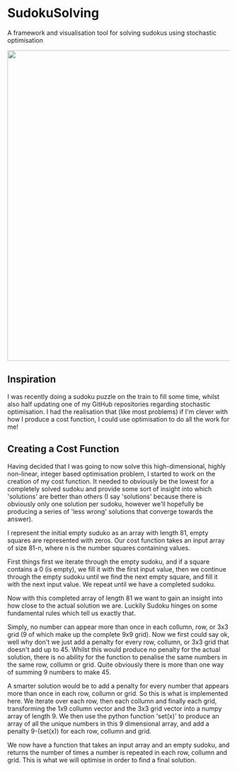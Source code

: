 # SudokuSolving
A framework and visualisation tool for solving sudokus using stochastic optimisation

<p align="center">
 <img src="https://github.com/TomRSavage/SudokuSolving/blob/master/SodukoSolve.gif" width="700">
</p>

## Inspiration

I was recently doing a sudoku puzzle on the train to fill some time, whilst also half updating one of my GitHub repositories regarding stochastic optimisation. I had the realisation that (like most problems) if I'm clever with how I produce a cost function, I could use optimisation to do all the work for me! 

## Creating a Cost Function 

Having decided that I was going to now solve this high-dimensional, highly non-linear, integer based optimisation problem, I started to work on the creation of my cost function. It needed to obviously be the lowest for a completely solved sudoku and provide some sort of insight into which 'solutions' are better than others (I say 'solutions' because there is obviously only one solution per sudoku, however we'll hopefully be producing a series of 'less wrong' solutions that converge towards the answer). 

I represent the initial empty suduko as an array with length 81, empty squares are represented with zeros. Our cost function takes an input array of size 81-n, where n is the number squares containing values. 

First things first we iterate through the empty sudoku, and if a square contains a 0 (is empty), we fill it with the first input value, then we continue through the empty sudoku until we find the next empty square, and fill it with the next input value. We repeat until we have a completed sudoku. 

Now with this completed array of length 81 we want to gain an insight into how close to the actual solution we are. Luckily Sudoku hinges on some fundamental rules which tell us exactly that. 

Simply, no number can appear more than once in each collumn, row, or 3x3 grid (9 of which make up the complete 9x9 grid). 
Now we first could say ok, well why don't we just add a penalty for every row, collumn, or 3x3 grid that doesn't add up to 45. Whilst this would produce no penalty for the actual solution, there is no ability for the function to penalise the same numbers in the same row, collumn or grid. Quite obviously there is more than one way of summing 9 numbers to make 45. 

A smarter solution would be to add a penalty for every number that appears more than once in each row, collumn or grid. So this is what is implemented here. We iterate over each row, then each collumn and finally each grid, transforming the 1x9 collumn vector and the 3x3 grid vector into a numpy array of length 9. We then use the python function 'set(x)' to produce an array of all the unique numbers in this 9 dimensional array, and add a penalty 9-(set(x)) for each row, collumn and grid. 

We now have a function that takes an input array and an empty sudoku, and returns the number of times a number is repeated in each row, collumn and grid. This is what we will optimise in order to find a final solution.


